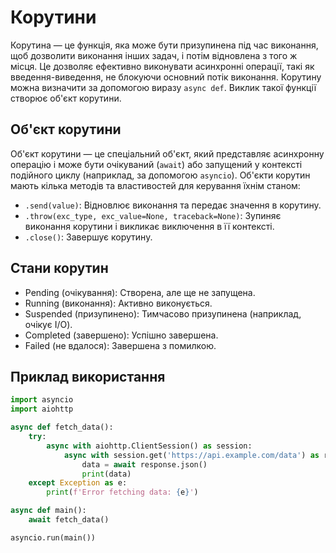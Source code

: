# Корутини

Корутина — це функція, яка може бути призупинена під час виконання, щоб дозволити виконання інших задач, і потім відновлена з того ж місця. Це дозволяє ефективно виконувати асинхронні операції, такі як введення-виведення, не блокуючи основний потік виконання. Корутину можна визначити за допомогою виразу `async def`. Виклик такої функції створює об'єкт корутини.

## Об'єкт корутини

Об'єкт корутини — це спеціальний об'єкт, який представляє асинхронну операцію і може бути очікуваний (`await`) або запущений у контексті подійного циклу (наприклад, за допомогою `asyncio`). Об'єкти корутин мають кілька методів та властивостей для керування їхнім станом:

-   `.send(value)`: Відновлює виконання та передає значення в корутину.
-   `.throw(exc_type, exc_value=None, traceback=None)`: Зупиняє виконання корутини і викликає виключення в її контексті.
-   `.close()`: Завершує корутину.

## Стани корутин

-   Pending (очікування): Створена, але ще не запущена.
-   Running (виконання): Активно виконується.
-   Suspended (призупинено): Тимчасово призупинена (наприклад, очікує I/O).
-   Completed (завершено): Успішно завершена.
-   Failed (не вдалося): Завершена з помилкою.

## Приклад використання

```py
import asyncio
import aiohttp

async def fetch_data():
    try:
        async with aiohttp.ClientSession() as session:
            async with session.get('https://api.example.com/data') as response:
                data = await response.json()
                print(data)
    except Exception as e:
        print(f'Error fetching data: {e}')

async def main():
    await fetch_data()

asyncio.run(main())
```
